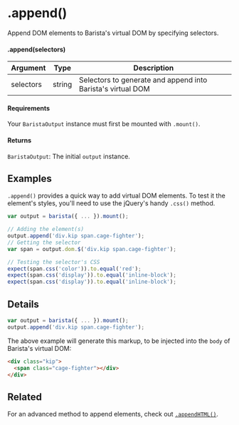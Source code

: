 # .append()

Append DOM elements to Barista's virtual DOM by specifying selectors.


#### .append(selectors)

| Argument | Type | Description |
| --- | --- | --- |
| selectors | string | Selectors to generate and append into Barista's virtual DOM |


#### Requirements

Your `BaristaOutput` instance must first be mounted with `.mount()`.


#### Returns

`BaristaOutput`: The initial `output` instance.



## Examples

`.append()` provides a quick way to add virtual DOM elements. To test it the element's styles, you'll need to use the jQuery's handy `.css()` method.

```js
var output = barista({ ... }).mount();

// Adding the element(s)
output.append('div.kip span.cage-fighter');
// Getting the selector
var span = output.dom.$('div.kip span.cage-fighter');

// Testing the selector's CSS
expect(span.css('color')).to.equal('red');
expect(span.css('display')).to.equal('inline-block');
expect(span.css('display')).to.equal('inline-block');
```



## Details

```js
var output = barista({ ... }).mount();
output.append('div.kip span.cage-fighter');
```

The above example will generate this markup, to be injected into the `body` of Barista's virtual DOM:
```html
<div class="kip">
  <span class="cage-fighter"></div>
</div>
```



## Related

For an advanced method to append elements, check out [`.appendHTML()`](appendHTML.md).
